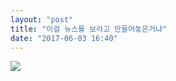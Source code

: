```yaml
---
layout: "post"
title: "이걸 뉴스를 보라고 만들어놓은거냐"
date: "2017-06-03 16:40"
---
```


![](http://d.pr/i/osS7e+)
